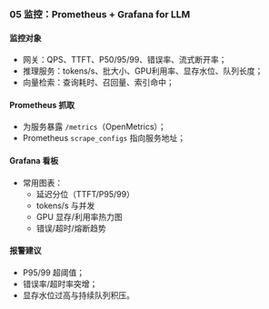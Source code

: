 ### 05 监控：Prometheus + Grafana for LLM

#### 监控对象
- 网关：QPS、TTFT、P50/95/99、错误率、流式断开率；
- 推理服务：tokens/s、批大小、GPU利用率、显存水位、队列长度；
- 向量检索：查询耗时、召回量、索引命中；

#### Prometheus 抓取
- 为服务暴露 `/metrics`（OpenMetrics）；
- Prometheus `scrape_configs` 指向服务地址；

#### Grafana 看板
- 常用图表：
  - 延迟分位（TTFT/P95/99）
  - tokens/s 与并发
  - GPU 显存/利用率热力图
  - 错误/超时/熔断趋势

#### 报警建议
- P95/99 超阈值；
- 错误率/超时率突增；
- 显存水位过高与持续队列积压。


